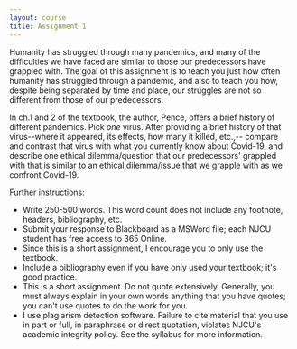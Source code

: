 ```yaml
---
layout: course
title: Assignment 1
---
```


Humanity has struggled through many pandemics, and many of the difficulties we have faced are similar to those our predecessors have grappled with. The goal of this assignment is to teach you just how often humanity has struggled through a pandemic, and also to teach you how, despite being separated by time and place, our struggles are not so different from those of our predecessors. 

In ch.1 and 2 of the textbook, the author, Pence, offers a brief history of different pandemics. Pick *one* virus. After providing a brief history of that virus--where it appeared, its effects, how many it killed, etc.,-- compare and contrast that virus with what you currently know about Covid-19, and describe one ethical dilemma/question that our predecessors' grappled with that is similar to an ethical dilemma/issue that we grapple with as we confront Covid-19. 

Further instructions: 

+ Write 250-500 words. This word count does not include any footnote, headers, bibliography, etc. 
+ Submit your response to Blackboard as a MSWord file; each NJCU student has free access to 365 Online. 
+ Since this is a short assignment, I encourage you to only use the textbook. 
+ Include a bibliography even if you have only used your textbook; it's good practice.  
+ This is a short assignment. Do not quote extensively. Generally, you must always explain in your own words anything that you have quotes; you can't use quotes to do the work for you. 
+ I use plagiarism detection software. Failure to cite material that you use in part or full, in paraphrase or direct quotation, violates NJCU's academic integrity policy. See the syllabus for more information. 

